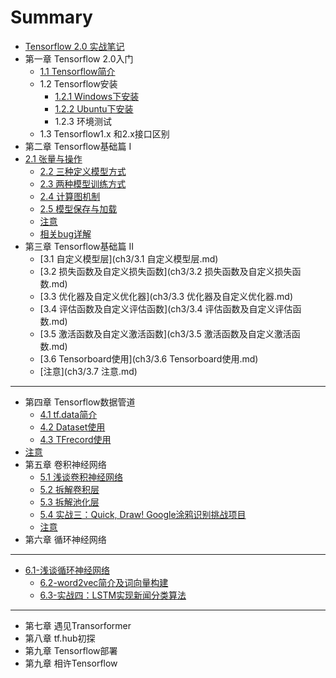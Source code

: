 # Summary

* [Tensorflow 2.0 实战笔记](README.md)
* 第一章 Tensorflow 2.0入门
    * [1.1 Tensorflow简介](./ch1/tensorflow简介.md)
    * 1.2 Tensorflow安装
        * [1.2.1 Windows下安装](ch1/Windows下安装.md)
        * [1.2.2 Ubuntu下安装](ch1/Ubuntu下安装.md)
        * 1.2.3 环境测试
    * 1.3 Tensorflow1.x 和2.x接口区别
* 第二章 Tensorflow基础篇 I
* [2.1 张量与操作](ch2/张量与操作.md)
    * [2.2 三种定义模型方式](ch2/三种建模方式.md)
    * [2.3 两种模型训练方式](ch2/模型训练.md)
    * [2.4 计算图机制](ch2/计算图机制.md)
    * [2.5 模型保存与加载](ch2/模型保存与加载.md)
    * [注意](ch2/注意.md)
    * [相关bug详解](ch2/注意.md)
* 第三章 Tensorflow基础篇 II
    * [3.1 自定义模型层](ch3/3.1 自定义模型层.md)
    * [3.2 损失函数及自定义损失函数](ch3/3.2 损失函数及自定义损失函数.md)
    * [3.3 优化器及自定义优化器](ch3/3.3 优化器及自定义优化器.md)
    * [3.4 评估函数及自定义评估函数](ch3/3.4 评估函数及自定义评估函数.md)
    * [3.5 激活函数及自定义激活函数](ch3/3.5 激活函数及自定义激活函数.md)
    * [3.6 Tensorboard使用](ch3/3.6 Tensorboard使用.md)
    * [注意](ch3/3.7 注意.md)

-----
* 第四章 Tensorflow数据管道
    * [4.1 tf.data简介](ch4/tf.data简介.md)
    * [4.2 Dataset使用](ch4/Dataset使用.md)
    * [4.3 TFrecord使用](ch4/TFrecord使用.md)
* [注意](ch4/注意.md)
* 第五章 卷积神经网络
    * [5.1 浅谈卷积神经网络](ch5/浅谈卷积神经网络.md)
    * [5.2 拆解卷积层](ch5/拆解卷积层.md)
    * [5.3 拆解池化层](ch5/拆解池化层.md)
    * [5.4 实战三：Quick, Draw! Google涂鸦识别挑战项目](ch5/实战1.md)
    * [注意](ch4/注意.md)
* 第六章 循环神经网络

-----
* [6.1-浅谈循环神经网络](ch6/6.1-浅谈循环神经网络.md)
    * [6.2-word2vec简介及词向量构建](ch6/6.2-word2vec简介及词向量构建.md)
    * [6.3-实战四：LSTM实现新闻分类算法](ch6/6.3-实战四：LSTM实现新闻分类算法.md)

-----
* 第七章 遇见Transorformer
* 第八章 tf.hub初探
* 第九章 Tensorflow部署
* 第九章 相许Tensorflow

